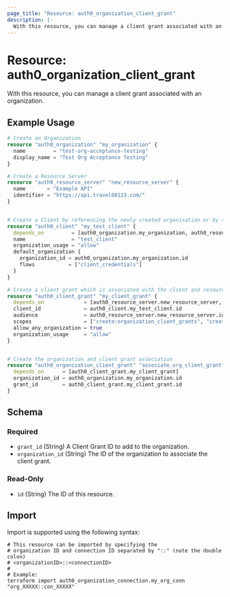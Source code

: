 ```yaml
---
page_title: "Resource: auth0_organization_client_grant"
description: |-
  With this resource, you can manage a client grant associated with an organization.
---
```


# Resource: auth0_organization_client_grant

With this resource, you can manage a client grant associated with an organization.

## Example Usage

```terraform
# Create an Organization
resource "auth0_organization" "my_organization" {
  name         = "test-org-acceptance-testing"
  display_name = "Test Org Acceptance Testing"
}

# Create a Resource Server
resource "auth0_resource_server" "new_resource_server" {
  name       = "Example API"
  identifier = "https://api.travel00123.com/"
}


# Create a Client by referencing the newly created organisation or by reference an existing one.
resource "auth0_client" "my_test_client" {
  depends_on         = [auth0_organization.my_organization, auth0_resource_server.new_resource_server]
  name               = "test_client"
  organization_usage = "allow"
  default_organization {
    organization_id = auth0_organization.my_organization.id
    flows           = ["client_credentials"]
  }
}

# Create a client grant which is associated with the client and resource server.
resource "auth0_client_grant" "my_client_grant" {
  depends_on             = [auth0_resource_server.new_resource_server, auth0_client.my_test_client]
  client_id              = auth0_client.my_test_client.id
  audience               = auth0_resource_server.new_resource_server.identifier
  scopes                 = ["create:organization_client_grants", "create:resource"]
  allow_any_organization = true
  organization_usage     = "allow"
}


# Create the organization and client grant association
resource "auth0_organization_client_grant" "associate_org_client_grant" {
  depends_on      = [auth0_client_grant.my_client_grant]
  organization_id = auth0_organization.my_organization.id
  grant_id        = auth0_client_grant.my_client_grant.id
}
```

<!-- schema generated by tfplugindocs -->
## Schema

### Required

- `grant_id` (String) A Client Grant ID to add to the organization.
- `organization_id` (String) The ID of the organization to associate the client grant.

### Read-Only

- `id` (String) The ID of this resource.

## Import

Import is supported using the following syntax:

```shell
# This resource can be imported by specifying the
# organization ID and connection ID separated by "::" (note the double colon)
# <organizationID>::<connectionID>
#
# Example:
terraform import auth0_organization_connection.my_org_conn "org_XXXXX::con_XXXXX"
```
